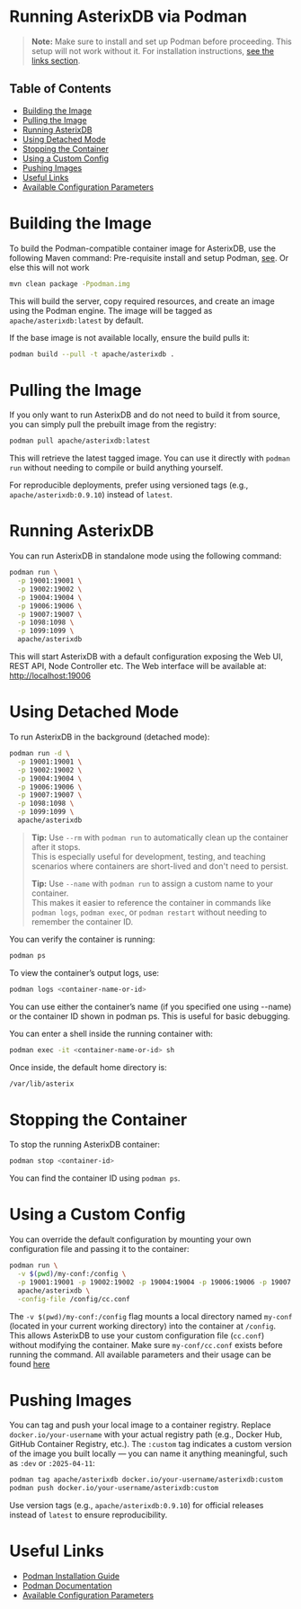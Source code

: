 <!--
 ! Licensed to the Apache Software Foundation (ASF) under one
 ! or more contributor license agreements.  See the NOTICE file
 ! distributed with this work for additional information
 ! regarding copyright ownership.  The ASF licenses this file
 ! to you under the Apache License, Version 2.0 (the
 ! "License"); you may not use this file except in compliance
 ! with the License.  You may obtain a copy of the License at
 !
 !   http://www.apache.org/licenses/LICENSE-2.0
 !
 ! Unless required by applicable law or agreed to in writing,
 ! software distributed under the License is distributed on an
 ! "AS IS" BASIS, WITHOUT WARRANTIES OR CONDITIONS OF ANY
 ! KIND, either express or implied.  See the License for the
 ! specific language governing permissions and limitations
 ! under the License.
!-->

# Running AsterixDB via Podman #

> **Note:** Make sure to install and set up Podman before proceeding. This setup will not work without it. For installation instructions, [see the links section](#links).

## <a id="toc">Table of Contents</a> ##

* [Building the Image](#build)
* [Pulling the Image](#pull)
* [Running AsterixDB](#run)
* [Using Detached Mode](#detached)
* [Stopping the Container](#stop)
* [Using a Custom Config](#config)
* [Pushing Images](#registry)
* [Useful Links](#links)
* [Available Configuration Parameters](ncservice.html#Parameters)


# <a id="build">Building the Image</a>

To build the Podman-compatible container image for AsterixDB, use the following Maven command:
Pre-requisite install and setup Podman, [see](#links). Or else this will not work
```bash
mvn clean package -Ppodman.img
```

This will build the server, copy required resources, and create an image using the Podman engine. The image will be tagged as `apache/asterixdb:latest` by default.

If the base image is not available locally, ensure the build pulls it:

```bash
podman build --pull -t apache/asterixdb .
```


# <a id="pull">Pulling the Image</a>

If you only want to run AsterixDB and do not need to build it from source, you can simply pull the prebuilt image from the registry:

```bash
podman pull apache/asterixdb:latest
```

This will retrieve the latest tagged image. You can use it directly with `podman run` without needing to compile or build anything yourself.

For reproducible deployments, prefer using versioned tags (e.g., `apache/asterixdb:0.9.10`) instead of `latest`.


# <a id="run">Running AsterixDB</a>

You can run AsterixDB in standalone mode using the following command:

```bash
podman run \
  -p 19001:19001 \
  -p 19002:19002 \
  -p 19004:19004 \
  -p 19006:19006 \
  -p 19007:19007 \
  -p 1098:1098 \
  -p 1099:1099 \
  apache/asterixdb
```

This will start AsterixDB with a default configuration exposing the Web UI, REST API, Node Controller etc. The Web interface will be available at: [http://localhost:19006](http://localhost:19006)

# <a id="detached">Using Detached Mode</a>

To run AsterixDB in the background (detached mode):

```bash
podman run -d \
  -p 19001:19001 \
  -p 19002:19002 \
  -p 19004:19004 \
  -p 19006:19006 \
  -p 19007:19007 \
  -p 1098:1098 \
  -p 1099:1099 \
  apache/asterixdb
```

> **Tip:** Use `--rm` with `podman run` to automatically clean up the container after it stops.  
> This is especially useful for development, testing, and teaching scenarios where containers are short-lived and don't need to persist.
> 
> **Tip:** Use `--name` with `podman run` to assign a custom name to your container.  
> This makes it easier to reference the container in commands like `podman logs`, `podman exec`, or `podman restart` without needing to remember the container ID.

You can verify the container is running:

```bash
podman ps
```
To view the container’s output logs, use:

```bash
podman logs <container-name-or-id>
```

You can use either the container’s name (if you specified one using --name) or the container ID shown in podman ps.
This is useful for basic debugging.

You can enter a shell inside the running container with:

```bash
podman exec -it <container-name-or-id> sh
```

  Once inside, the default home directory is:

```bash
/var/lib/asterix
```

# <a id="stop">Stopping the Container</a>

To stop the running AsterixDB container:

```bash
podman stop <container-id>
```

You can find the container ID using `podman ps`.


# <a id="config">Using a Custom Config</a>

You can override the default configuration by mounting your own configuration file and passing it to the container:

```bash
podman run \
  -v $(pwd)/my-conf:/config \
  -p 19001:19001 -p 19002:19002 -p 19004:19004 -p 19006:19006 -p 19007:19007 -p 1098:1098 -p 1099:1099 \
  apache/asterixdb \
  -config-file /config/cc.conf
```

The `-v $(pwd)/my-conf:/config` flag mounts a local directory named `my-conf` (located in your current working directory) into the container at `/config`. This allows AsterixDB to use your custom configuration file (`cc.conf`) without modifying the container. Make sure `my-conf/cc.conf` exists before running the command.
All available parameters and their usage can be found [here](ncservice.html#Parameters)

# <a id="registry">Pushing Images</a>

You can tag and push your local image to a container registry. Replace `docker.io/your-username` with your actual registry path (e.g., Docker Hub, GitHub Container Registry, etc.). The `:custom` tag indicates a custom version of the image you built locally — you can name it anything meaningful, such as `:dev` or `:2025-04-11`:
```bash
podman tag apache/asterixdb docker.io/your-username/asterixdb:custom
podman push docker.io/your-username/asterixdb:custom
```

Use version tags (e.g., `apache/asterixdb:0.9.10`) for official releases instead of `latest` to ensure reproducibility.


# <a id="links">Useful Links</a>

- [Podman Installation Guide](https://podman.io/docs/installation)
- [Podman Documentation](https://docs.podman.io/en/latest/)
- [Available Configuration Parameters](ncservice.html#Parameters)


